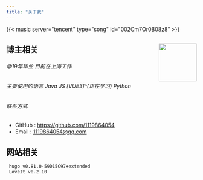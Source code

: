 ```yaml
---
title: "关于我"
---
```


{{< music server="tencent" type="song" id="002Cm7Or0B08z8" >}}

## 博主相关 <img src="/img/logo.png" align='right' style="height:100px"/>

###### :grinning:19年毕业 目前在上海工作

###### 主要使用的语言 Java JS [VUE3]^(正在学习) Python

###### 联系方式

- GitHub : https://github.com/1119864054
- Email : 1119864054@qq.com

## 网站相关

```text
 hugo v0.81.0-59D15C97+extended
 LoveIt v0.2.10
```
